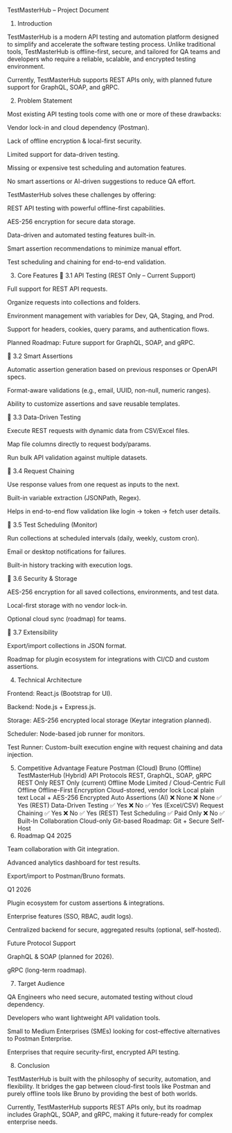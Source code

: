 TestMasterHub – Project Document
1. Introduction

TestMasterHub is a modern API testing and automation platform designed to simplify and accelerate the software testing process. Unlike traditional tools, TestMasterHub is offline-first, secure, and tailored for QA teams and developers who require a reliable, scalable, and encrypted testing environment.

Currently, TestMasterHub supports REST APIs only, with planned future support for GraphQL, SOAP, and gRPC.

2. Problem Statement

Most existing API testing tools come with one or more of these drawbacks:

Vendor lock-in and cloud dependency (Postman).

Lack of offline encryption & local-first security.

Limited support for data-driven testing.

Missing or expensive test scheduling and automation features.

No smart assertions or AI-driven suggestions to reduce QA effort.

TestMasterHub solves these challenges by offering:

REST API testing with powerful offline-first capabilities.

AES-256 encryption for secure data storage.

Data-driven and automated testing features built-in.

Smart assertion recommendations to minimize manual effort.

Test scheduling and chaining for end-to-end validation.

3. Core Features
🔹 3.1 API Testing (REST Only – Current Support)

Full support for REST API requests.

Organize requests into collections and folders.

Environment management with variables for Dev, QA, Staging, and Prod.

Support for headers, cookies, query params, and authentication flows.

Planned Roadmap: Future support for GraphQL, SOAP, and gRPC.

🔹 3.2 Smart Assertions

Automatic assertion generation based on previous responses or OpenAPI specs.

Format-aware validations (e.g., email, UUID, non-null, numeric ranges).

Ability to customize assertions and save reusable templates.

🔹 3.3 Data-Driven Testing

Execute REST requests with dynamic data from CSV/Excel files.

Map file columns directly to request body/params.

Run bulk API validation against multiple datasets.

🔹 3.4 Request Chaining

Use response values from one request as inputs to the next.

Built-in variable extraction (JSONPath, Regex).

Helps in end-to-end flow validation like login → token → fetch user details.

🔹 3.5 Test Scheduling (Monitor)

Run collections at scheduled intervals (daily, weekly, custom cron).

Email or desktop notifications for failures.

Built-in history tracking with execution logs.

🔹 3.6 Security & Storage

AES-256 encryption for all saved collections, environments, and test data.

Local-first storage with no vendor lock-in.

Optional cloud sync (roadmap) for teams.

🔹 3.7 Extensibility

Export/import collections in JSON format.

Roadmap for plugin ecosystem for integrations with CI/CD and custom assertions.

4. Technical Architecture

Frontend: React.js (Bootstrap for UI).

Backend: Node.js + Express.js.

Storage: AES-256 encrypted local storage (Keytar integration planned).

Scheduler: Node-based job runner for monitors.

Test Runner: Custom-built execution engine with request chaining and data injection.

5. Competitive Advantage
Feature	Postman (Cloud)	Bruno (Offline)	TestMasterHub (Hybrid)
API Protocols	REST, GraphQL, SOAP, gRPC	REST Only	REST Only (current)
Offline Mode	Limited / Cloud-Centric	Full Offline	Offline-First
Encryption	Cloud-stored, vendor lock	Local plain text	Local + AES-256 Encrypted
Auto Assertions (AI)	❌ None	❌ None	✅ Yes (REST)
Data-Driven Testing	✅ Yes	❌ No	✅ Yes (Excel/CSV)
Request Chaining	✅ Yes	❌ No	✅ Yes (REST)
Test Scheduling	✅ Paid Only	❌ No	✅ Built-In
Collaboration	Cloud-only	Git-based	Roadmap: Git + Secure Self-Host
6. Roadmap
Q4 2025

Team collaboration with Git integration.

Advanced analytics dashboard for test results.

Export/import to Postman/Bruno formats.

Q1 2026

Plugin ecosystem for custom assertions & integrations.

Enterprise features (SSO, RBAC, audit logs).

Centralized backend for secure, aggregated results (optional, self-hosted).

Future Protocol Support

GraphQL & SOAP (planned for 2026).

gRPC (long-term roadmap).

7. Target Audience

QA Engineers who need secure, automated testing without cloud dependency.

Developers who want lightweight API validation tools.

Small to Medium Enterprises (SMEs) looking for cost-effective alternatives to Postman Enterprise.

Enterprises that require security-first, encrypted API testing.

8. Conclusion

TestMasterHub is built with the philosophy of security, automation, and flexibility. It bridges the gap between cloud-first tools like Postman and purely offline tools like Bruno by providing the best of both worlds.

Currently, TestMasterHub supports REST APIs only, but its roadmap includes GraphQL, SOAP, and gRPC, making it future-ready for complex enterprise needs.